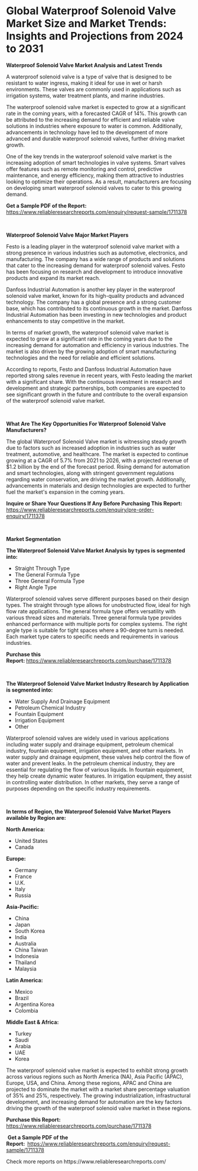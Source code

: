 <p><h1>Global Waterproof Solenoid Valve Market Size and Market Trends: Insights and Projections from 2024 to 2031</h1></p><p><strong>Waterproof Solenoid Valve Market Analysis and Latest Trends</strong></p>
<p><p>A waterproof solenoid valve is a type of valve that is designed to be resistant to water ingress, making it ideal for use in wet or harsh environments. These valves are commonly used in applications such as irrigation systems, water treatment plants, and marine industries.</p><p>The waterproof solenoid valve market is expected to grow at a significant rate in the coming years, with a forecasted CAGR of 14%. This growth can be attributed to the increasing demand for efficient and reliable valve solutions in industries where exposure to water is common. Additionally, advancements in technology have led to the development of more advanced and durable waterproof solenoid valves, further driving market growth.</p><p>One of the key trends in the waterproof solenoid valve market is the increasing adoption of smart technologies in valve systems. Smart valves offer features such as remote monitoring and control, predictive maintenance, and energy efficiency, making them attractive to industries looking to optimize their operations. As a result, manufacturers are focusing on developing smart waterproof solenoid valves to cater to this growing demand.</p></p>
<p><strong>Get a Sample PDF of the Report:&nbsp;</strong> <a href="https://www.reliableresearchreports.com/enquiry/request-sample/1711378">https://www.reliableresearchreports.com/enquiry/request-sample/1711378</a></p>
<p>&nbsp;</p>
<p><strong>Waterproof Solenoid Valve Major Market Players</strong></p>
<p><p>Festo is a leading player in the waterproof solenoid valve market with a strong presence in various industries such as automotive, electronics, and manufacturing. The company has a wide range of products and solutions that cater to the increasing demand for waterproof solenoid valves. Festo has been focusing on research and development to introduce innovative products and expand its market reach.</p><p>Danfoss Industrial Automation is another key player in the waterproof solenoid valve market, known for its high-quality products and advanced technology. The company has a global presence and a strong customer base, which has contributed to its continuous growth in the market. Danfoss Industrial Automation has been investing in new technologies and product enhancements to stay competitive in the market.</p><p>In terms of market growth, the waterproof solenoid valve market is expected to grow at a significant rate in the coming years due to the increasing demand for automation and efficiency in various industries. The market is also driven by the growing adoption of smart manufacturing technologies and the need for reliable and efficient solutions.</p><p>According to reports, Festo and Danfoss Industrial Automation have reported strong sales revenue in recent years, with Festo leading the market with a significant share. With the continuous investment in research and development and strategic partnerships, both companies are expected to see significant growth in the future and contribute to the overall expansion of the waterproof solenoid valve market.</p></p>
<p>&nbsp;</p>
<p><strong>What Are The Key Opportunities For Waterproof Solenoid Valve Manufacturers?</strong></p>
<p><p>The global Waterproof Solenoid Valve market is witnessing steady growth due to factors such as increased adoption in industries such as water treatment, automotive, and healthcare. The market is expected to continue growing at a CAGR of 5.7% from 2021 to 2026, with a projected revenue of $1.2 billion by the end of the forecast period. Rising demand for automation and smart technologies, along with stringent government regulations regarding water conservation, are driving the market growth. Additionally, advancements in materials and design technologies are expected to further fuel the market's expansion in the coming years.</p></p>
<p><strong>Inquire or Share Your Questions If Any Before Purchasing This Report:</strong> <a href="https://www.reliableresearchreports.com/enquiry/pre-order-enquiry/1711378">https://www.reliableresearchreports.com/enquiry/pre-order-enquiry/1711378</a></p>
<p>&nbsp;</p>
<p><strong>Market Segmentation</strong></p>
<p><strong>The Waterproof Solenoid Valve Market Analysis by types is segmented into:</strong></p>
<p><ul><li>Straight Through Type</li><li>The General Formula Type</li><li>Three General Formula Type</li><li>Right Angle Type</li></ul></p>
<p><p>Waterproof solenoid valves serve different purposes based on their design types. The straight through type allows for unobstructed flow, ideal for high flow rate applications. The general formula type offers versatility with various thread sizes and materials. Three general formula type provides enhanced performance with multiple ports for complex systems. The right angle type is suitable for tight spaces where a 90-degree turn is needed. Each market type caters to specific needs and requirements in various industries.</p></p>
<p><strong>Purchase this Report:&nbsp;</strong><a href="https://www.reliableresearchreports.com/purchase/1711378">https://www.reliableresearchreports.com/purchase/1711378</a></p>
<p>&nbsp;</p>
<p><strong>The Waterproof Solenoid Valve Market Industry Research by Application is segmented into:</strong></p>
<p><ul><li>Water Supply And Drainage Equipment</li><li>Petroleum Chemical Industry</li><li>Fountain Equipment</li><li>Irrigation Equipment</li><li>Other</li></ul></p>
<p><p>Waterproof solenoid valves are widely used in various applications including water supply and drainage equipment, petroleum chemical industry, fountain equipment, irrigation equipment, and other markets. In water supply and drainage equipment, these valves help control the flow of water and prevent leaks. In the petroleum chemical industry, they are essential for regulating the flow of various liquids. In fountain equipment, they help create dynamic water features. In irrigation equipment, they assist in controlling water distribution. In other markets, they serve a range of purposes depending on the specific industry requirements.</p></p>
<p>&nbsp;</p>
<p><strong>In terms of Region, the Waterproof Solenoid Valve Market Players available by Region are:</strong></p>
<p>
    <p> <strong> North America: </strong>
        <ul>
            <li>United States</li>
            <li>Canada</li>
        </ul>
        </p> 
    <p> <strong> Europe: </strong>
        <ul>
            <li>Germany</li>
            <li>France</li>
            <li>U.K.</li>
            <li>Italy</li>
            <li>Russia</li>
        </ul>
        </p> 
    <p> <strong> Asia-Pacific: </strong>
        <ul>
            <li>China</li>
            <li>Japan</li>
            <li>South Korea</li>
            <li>India</li>
            <li>Australia</li>
            <li>China Taiwan</li>
            <li>Indonesia</li>
            <li>Thailand</li>
            <li>Malaysia</li>
        </ul>
        </p> 
    <p> <strong> Latin America: </strong>
        <ul>
            <li>Mexico</li>
            <li>Brazil</li>
            <li>Argentina Korea</li>
            <li>Colombia</li>
        </ul>
        </p> 
    <p> <strong> Middle East & Africa: </strong>
        <ul>
            <li>Turkey</li>
            <li>Saudi</li>
            <li>Arabia</li>
            <li>UAE</li>
            <li>Korea</li>
        </ul>
    </p>
    </p>
<p><p>The waterproof solenoid valve market is expected to exhibit strong growth across various regions such as North America (NA), Asia Pacific (APAC), Europe, USA, and China. Among these regions, APAC and China are projected to dominate the market with a market share percentage valuation of 35% and 25%, respectively. The growing industrialization, infrastructural development, and increasing demand for automation are the key factors driving the growth of the waterproof solenoid valve market in these regions.</p></p>
<p><strong>Purchase this Report: </strong><a href="https://www.reliableresearchreports.com/purchase/1711378">https://www.reliableresearchreports.com/purchase/1711378</a></p>
<p>&nbsp;<strong>Get a Sample PDF of the Report:&nbsp;&nbsp;</strong><a href="https://www.reliableresearchreports.com/enquiry/request-sample/1711378">https://www.reliableresearchreports.com/enquiry/request-sample/1711378</a></p>
<p><strong></strong></p>
<p>Check more reports on https://www.reliableresearchreports.com/</p>